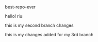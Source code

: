 best-repo-ever

hello! riu

this is my second branch changes

this is my changes added for my 3rd branch

